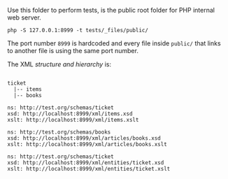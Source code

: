 Use this folder to perform tests, is the public root folder for PHP internal web server.

```shell
php -S 127.0.0.1:8999 -t tests/_files/public/
```

The port number `8999` is hardcoded and every file inside `public/` that links to another file is using the
same port number.

The XML *structure and hierarchy* is:

```text

ticket
  |-- items
  |-- books

ns: http://test.org/schemas/ticket
xsd: http://localhost:8999/xml/items.xsd
xslt: http://localhost:8999/xml/items.xslt

ns: http://test.org/schemas/books
xsd: http://localhost:8999/xml/articles/books.xsd
xslt: http://localhost:8999/xml/articles/books.xslt

ns: http://test.org/schemas/ticket
xsd: http://localhost:8999/xml/entities/ticket.xsd
xslt: http://localhost:8999/xml/entities/ticket.xslt

``` 
